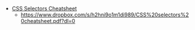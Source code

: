 * [CSS Selectors Cheatsheet](https://codepen.io/nana8/pen/aXQgoj)
    * <https://www.dropbox.com/s/h2hni9o1m1di989/CSS%20selectors%20cheatsheet.pdf?dl=0>